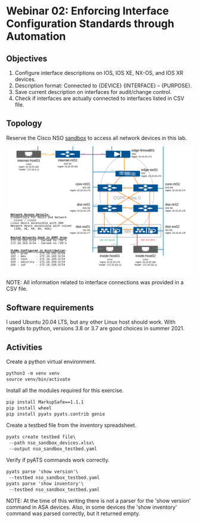 # Webinar 02: Enforcing Interface Configuration Standards through Automation  

## Objectives

1. Configure interface descriptions on IOS, IOS XE, NX-OS, and IOS XR devices.
2. Description format: Connected to {DEVICE} {INTERFACE} – {PURPOSE}.
3. Save current description on interfaces for audit/change control.
4. Check if interfaces are actually connected to interfaces listed in CSV file.

## Topology

Reserve the Cisco NSO [sandbox](https://devnetsandbox.cisco.com/RM/Diagram/Index/43964e62-a13c-4929-bde7-a2f68ad6b27c?diagramType=Topology) 
to access all network devices in this lab.

![Topology](/webinars/web02/topology.PNG)

NOTE: All information related to interface connections was provided in a CSV file.

## Software requirements

I used Ubuntu 20.04 LTS, but any other Linux host should work. 
With regards to python, versions 3.8 or 3.7 are good choices in summer 2021.


## Activities

Create a python virtual environment.

    python3 -m venv venv
    source venv/bin/activate

Install all the modules required for this exercise.

    pip install MarkupSafe==1.1.1
    pip install wheel
    pip install pyats pyats.contrib genie

Create a testbed file from the inventory spreadsheet.

    pyats create testbed file\
     --path nso_sandbox_devices.xlsx\
     --output nso_sandbox_testbed.yaml

Verify if pyATS commands work correctly.

	pyats parse 'show version'\
	 --testbed nso_sandbox_testbed.yaml
	pyats parse 'show inventory'\
	 --testbed nso_sandbox_testbed.yaml

NOTE: At the time of this writing there is not a parser for the 'show version'
command in ASA devices. Also, in some devices the 'show inventory' command was 
parsed correctly, but it returned empty.